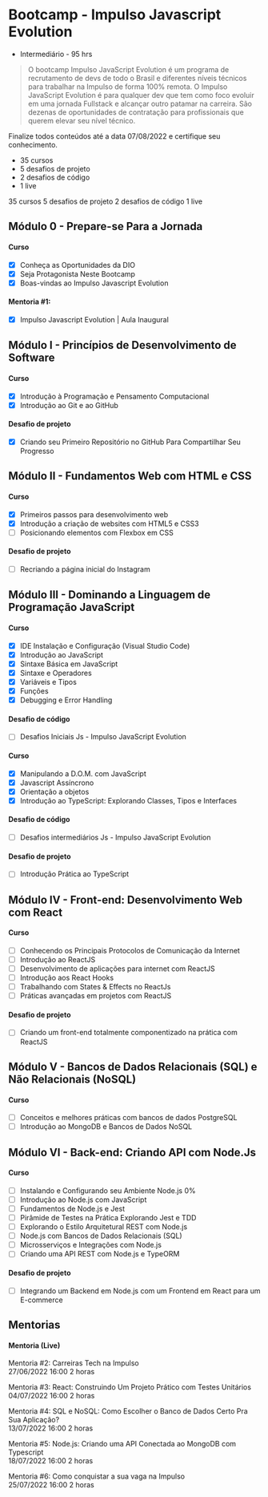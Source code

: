 # Bootcamp - Impulso Javascript Evolution
- Intermediário - 95 hrs

>O bootcamp Impulso JavaScript Evolution é um programa de recrutamento de devs de todo o Brasil e diferentes níveis técnicos para trabalhar na Impulso de forma 100% remota. O Impulso JavaScript Evolution é para qualquer dev que tem como foco evoluir em uma jornada Fullstack e alcançar outro patamar na carreira. São dezenas de oportunidades de contratação para profissionais que querem elevar seu nível técnico.


Finalize todos conteúdos até a data 07/08/2022 e certifique seu conhecimento.

 - 35 cursos 
 - 5 desafios de projeto 
 - 2 desafios de código 
 - 1 live


35 cursos 
5 desafios de projeto 
2 desafios de código 
1 live

## Módulo 0 - Prepare-se Para a Jornada

#### Curso
 - [x] Conheça as Oportunidades da DIO
 - [x] Seja Protagonista Neste Bootcamp
 - [x] Boas-vindas ao Impulso Javascript Evolution
#### Mentoria #1: 
 - [x] Impulso Javascript Evolution | Aula Inaugural

## Módulo I - Princípios de Desenvolvimento de Software
#### Curso
 - [x] Introdução à Programação e Pensamento Computacional
 - [x] Introdução ao Git e ao GitHub
#### Desafio de projeto
 - [x] Criando seu Primeiro Repositório no GitHub Para Compartilhar Seu Progresso

## Módulo II - Fundamentos Web com HTML e CSS
#### Curso
 - [x] Primeiros passos para desenvolvimento web
 - [x] Introdução a criação de websites com HTML5 e CSS3
 - [ ] Posicionando elementos com Flexbox em CSS
#### Desafio de projeto
 - [ ] Recriando a página inicial do Instagram

## Módulo III - Dominando a Linguagem de Programação JavaScript
#### Curso
 - [x] IDE Instalação e Configuração (Visual Studio Code)
 - [x] Introdução ao JavaScript
 - [x] Sintaxe Básica em JavaScript
 - [x] Sintaxe e Operadores
 - [x] Variáveis e Tipos
 - [x] Funções
 - [x] Debugging e Error Handling
#### Desafio de código
 - [ ] Desafios Iniciais Js - Impulso JavaScript Evolution
#### Curso
 - [x] Manipulando a D.O.M. com JavaScript
 - [x] Javascript Assíncrono
 - [x] Orientação a objetos
 - [x] Introdução ao TypeScript: Explorando Classes, Tipos e Interfaces
#### Desafio de código
 - [ ] Desafios intermediários Js - Impulso JavaScript Evolution
#### Desafio de projeto
 - [ ] Introdução Prática ao TypeScript

## Módulo IV - Front-end: Desenvolvimento Web com React
#### Curso
 - [ ] Conhecendo os Principais Protocolos de Comunicação da Internet
 - [ ] Introdução ao ReactJS
 - [ ] Desenvolvimento de aplicações para internet com ReactJS
 - [ ] Introdução aos React Hooks
 - [ ] Trabalhando com States & Effects no ReactJs
 - [ ] Práticas avançadas em projetos com ReactJS
#### Desafio de projeto
 - [ ] Criando um front-end totalmente componentizado na prática com ReactJS

## Módulo V - Bancos de Dados Relacionais (SQL) e Não Relacionais (NoSQL)
#### Curso
 - [ ] Conceitos e melhores práticas com bancos de dados PostgreSQL
 - [ ] Introdução ao MongoDB e Bancos de Dados NoSQL

## Módulo VI - Back-end: Criando API com Node.Js
#### Curso
 - [ ] Instalando e Configurando seu Ambiente Node.js
0%
 - [ ] Introdução ao Node.js com JavaScript
 - [ ] Fundamentos de Node.js e Jest
 - [ ] Pirâmide de Testes na Prática Explorando Jest e TDD
 - [ ] Explorando o Estilo Arquitetural REST com Node.js
 - [ ] Node.js com Bancos de Dados Relacionais (SQL)
 - [ ] Microsserviços e Integrações com Node.js
 - [ ] Criando uma API REST com Node.js e TypeORM
#### Desafio de projeto
 - [ ] Integrando um Backend em Node.js com um Frontend em React para um E-commerce


## Mentorias

#### Mentoria (Live)
Mentoria #2: Carreiras Tech na Impulso  
27/06/2022 16:00 2 horas

Mentoria #3: React: Construindo Um Projeto Prático com Testes Unitários  
04/07/2022 16:00 2 horas

Mentoria #4: SQL e NoSQL: Como Escolher o Banco de Dados Certo Pra Sua Aplicação?  
13/07/2022 16:00 2 horas

Mentoria #5: Node.js: Criando uma API Conectada ao MongoDB com Typescript  
18/07/2022 16:00 2 horas

Mentoria #6: Como conquistar a sua vaga na Impulso  
25/07/2022 16:00 2 horas


